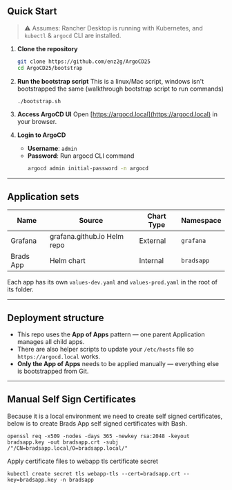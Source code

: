 
##  Quick Start

> ⚠️ Assumes: Rancher Desktop is running with Kubernetes, and `kubectl` & `argocd` CLI are installed.

1. **Clone the repository**
   ```bash
   git clone https://github.com/enz2g/ArgoCD25
   cd ArgoCD25/bootstrap
   ```

2. **Run the bootstrap script**
This is a linux/Mac script, windows isn't bootstrapped the same (walkthrough bootstrap script to run commands)

   ```bash
   ./bootstrap.sh
   ```

3. **Access ArgoCD UI**
   Open [https://argocd.local](https://argocd.local) in your browser.

4. **Login to ArgoCD**
   - **Username**: `admin`
   - **Password**: Run argocd CLI command
     ```bash
     argocd admin initial-password -n argocd 
     ```

---

##  Application sets

| Name       | Source                      | Chart Type | Namespace       |
|------------|-----------------------------|------------|-----------------|
| Grafana    | grafana.github.io Helm repo | External   | `grafana`       |
| Brads App  |  Helm chart                 | Internal   | `bradsapp`      |

Each app has its own `values-dev.yaml` and `values-prod.yaml` in the root of its folder.

---

## Deployment structure

- This repo uses the **App of Apps** pattern — one parent Application manages all child apps.
- There are also helper scripts to update your `/etc/hosts` file so `https://argocd.local` works.
- **Only the App of Apps** needs to be applied manually — everything else is bootstrapped from Git.

---

## Manual Self Sign Certificates
Because it is a local environment we need to create self signed certificates, below is to create Brads App self signed certificates with Bash.
```
openssl req -x509 -nodes -days 365 -newkey rsa:2048 -keyout bradsapp.key -out bradsapp.crt -subj /"/CN=bradsapp.local/O=bradsapp.local/"
```
Apply certificate files to webapp tls certificate secret 
```
kubectl create secret tls webapp-tls --cert=bradsapp.crt --key=bradsapp.key -n bradsapp
```